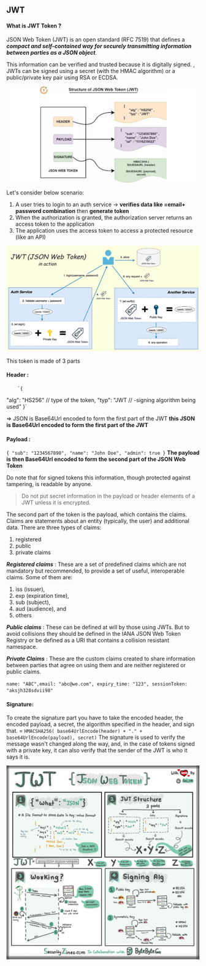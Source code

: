 ## JWT

#### What is JWT Token ?
JSON Web Token (JWT) is an open standard (RFC 7519) that defines 
a _**compact and self-contained way for securely transmitting information between parties as a JSON object**_. 

This information can be verified and trusted because it is digitally signed. ,
JWTs can be signed using a secret (with the HMAC algorithm) or a public/private key pair using RSA or ECDSA.

![img_14.png](img_14.png)

Let's consider below scenario:
1. A user tries to login to an auth service
    -> **verifies data like =email+ password combination** then **generate token**
2. When the authorization is granted, the authorization server returns an access token to the application
3. The application uses the access token to access a protected resource (like an API)

![img_15.png](img_15.png)




This token is made of 3 parts
#### Header : 
        `{
  "alg": "HS256" // type of the token,
  "typ": "JWT // -signing algorithm being used"
}`

=> JSON is Base64Url encoded to form the first part of the JWT
**this JSON is Base64Url encoded to form the first part of the JWT**

#### Payload :
`{
"sub": "1234567890",
"name": "John Doe",
"admin": true
}`
**The payload is then Base64Url encoded to form the second part of the JSON Web Token**

   Do note that for signed tokens this information, though protected against tampering, is readable by anyone. 
   > Do not put secret information in the payload or header elements of a JWT unless it is encrypted.

The second part of the token is the payload, which contains the claims. 
Claims are statements about an entity (typically, the user) and additional data. 
There are three types of claims: 
1. registered
2. public
3. private claims

**_Registered claims_** :
These are a set of predefined claims which are not mandatory but recommended, to provide a set of useful, interoperable claims. 
Some of them are: 
1. iss (issuer), 
2. exp (expiration time), 
3. sub (subject),
4. aud (audience), and 
5. others


**_Public claims_** : 
These can be defined at will by those using JWTs. 
But to avoid collisions they should be defined in the 
IANA JSON Web Token Registry or be defined as a URI that contains a collision resistant namespace.


_**Private Claims**_ :
These are the custom claims created to share information between parties 
that agree on using them and are neither registered or public claims.
   

`name: "ABC",email: "abc@we.com", expiry_time: "123", sessionToken: "aksjh328sdvii98"`
   

#### Signature: 
To create the signature part you have to take the encoded header, the encoded payload, a secret, the algorithm specified in the header, and sign that.
= `HMACSHA256(
base64UrlEncode(header) + "." +
base64UrlEncode(payload),
secret)`
The signature is used to verify the message wasn't changed along the way, 
and, in the case of tokens signed with a private key, 
it can also verify that the sender of the JWT is who it says it is.

![img_16.png](img_16.png)
